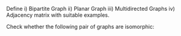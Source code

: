 Define i) Bipartite Graph ii) Planar Graph iii) Multidirected Graphs
iv) Adjacency matrix with suitable examples.

Check whether the following pair of graphs are isomorphic:

